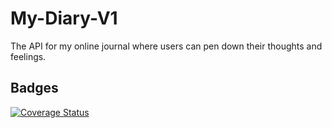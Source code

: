 # My-Diary-V1
The API for my online journal where users can pen down their thoughts and feelings.

## Badges
<a href='https://coveralls.io/github/Bakley/My-Diary-V1?branch=master'><img src='https://coveralls.io/repos/github/Bakley/My-Diary-V1/badge.svg?branch=master' alt='Coverage Status' /></a>

